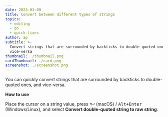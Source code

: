 ```yaml
---
date: 2023-03-09
title: Convert between different types of strings
topics:
  - editing
  - go
  - quick-fixes
author: ap
subtitle: >-
  Convert strings that are surrounded by backticks to double-quoted ones and
  vice-versa
thumbnail: ./thumbnail.png
cardThumbnail: ./card.png
screenshot: ./screenshot.png
---
```


You can quickly convert strings that are surrounded by backticks to double-quoted ones, and vice-versa.

**How to use**

Place the cursor on a string value, press <kbd>⌥⏎</kbd> (macOS) / <kbd>Alt+Enter</kbd> (Windows/Linux), and select **Convert double-quoted string to raw string**.
